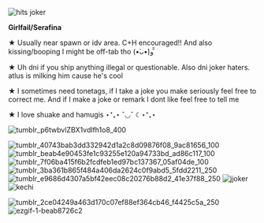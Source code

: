 ![hits joker](https://github.com/user-attachments/assets/7d7b5d02-1f2d-45da-9a77-3cb256482d21)


**Girlfail/Serafina**

★ Usually near spawn or idv area. C+H encouraged!! And also kissing/booping I might be off-tab tho (•̀ᴗ•́)و ̑̑

★ Uh dni if you ship anything illegal or questionable. Also dni joker haters. atlus is milking him cause he's cool

★ I sometimes need tonetags, if I take a joke you make seriously feel free to correct me. And if I make a joke or remark I dont like feel free to tell me

★ I love shuake and hamugis ⋆⁺₊⋆ ˘◡˘ ☾⋆⁺₊⋆

![tumblr_p6twbvlZBX1vdlfh1o8_400](https://github.com/user-attachments/assets/88fb738a-1b87-4912-9aed-79ea9ad13ee5)

![tumblr_40743bab3dd332942d1a2c8d09876f08_9ac81656_100](https://github.com/user-attachments/assets/66125c49-cd8b-4d28-9777-02c1f9b7bbba)
![tumblr_beab4e90453fe1c93255e120a94733bd_ad86c117_100](https://github.com/user-attachments/assets/0ba13fbe-15db-49de-b2e3-38e93cc420f1)
![tumblr_7f06ba415f6b2fcdfeb1ed97bc137367_05af04de_100](https://github.com/user-attachments/assets/0a9782fd-f07b-456a-a47c-7602fcf30754)
![tumblr_3ba361b865f484a406da2624c0f9abd5_5fdd2211_250](https://github.com/user-attachments/assets/a8c87874-d1b3-4001-869a-f908bab179a2)
![tumblr_e9686d4307a5bf42eec08c20276b88d2_41e37f88_250](https://github.com/user-attachments/assets/76177de2-915e-4010-82a4-88dcfe9ed51c)
![jjoker](https://github.com/user-attachments/assets/b8fd6da8-0476-45ba-8d9c-c562620fdd4b)
![kechi](https://github.com/user-attachments/assets/9a812e74-f861-494c-a02f-9d54c6f9b29d)


![tumblr_2ce04249a463d170c07ef88ef364cb46_f4425c5a_250](https://github.com/user-attachments/assets/b7ca5c90-e3fb-4f5d-ae00-e40ac4636112)
![ezgif-1-beab8726c2](https://github.com/user-attachments/assets/325f382f-c968-4828-97e5-f645c6582691)


